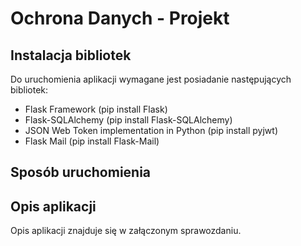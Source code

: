 # Ochrona Danych - Projekt
## Instalacja bibliotek
Do uruchomienia aplikacji wymagane jest posiadanie następujących bibliotek:
* Flask Framework (pip install Flask)
* Flask-SQLAlchemy (pip install Flask-SQLAlchemy)
* JSON Web Token implementation in Python (pip install pyjwt)
* Flask Mail (pip install Flask-Mail)

## Sposób uruchomienia

## Opis aplikacji
Opis aplikacji znajduje się w załączonym sprawozdaniu.
